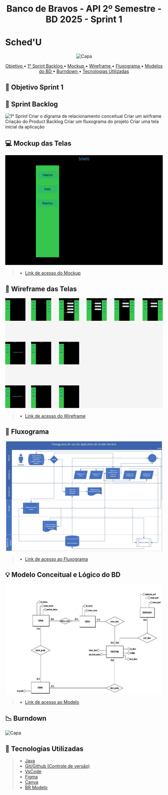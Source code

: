 # <p align = "center"> Banco de Bravos - API 2º Semestre - BD 2025 - Sprint 1

# Sched'U

<p align = "center"><img src="https://github.com/Banco-de-Bravos/Schedu/" alt="Capa" style="width:600px;height:350px;"></p>

<p align="center">
  <a href ="#dart-objetivo-sprint-1"> Objetivo </a>  •
  <a href="#date-Sprint-Backlog"> 1° Sprint Backlog </a> •
  <a href="#computer-mockup-das-telas"> Mockup </a> •
  <a href="#electric_plug-wireframe-das-telas"> Wireframe </a> • 
  <a href ="#chart_with_upwards_trend-fluxograma"> Fluxograma </a>  •
  <a href="#bulb-modelo-conceitual-e-lógico-do-bd"> Modelos do BD </a> •
  <a href="#chart_with_downwards_trend-burndown"> Burndown </a> •
  <a href="#bookmark-tecnologias-utilizadas"> Tecnologias Utilizadas </a>
</p>

## :dart: Objetivo Sprint 1


## :date: Sprint Backlog
![1° Sprint Criar o digrama de relacionamento conceitual Criar um wirframe Criação do Product Backlog Criar um fluxograma do projeto Criar uma tela inicial da aplicação](https://github.com/Banco-de-Bravos/Schedu/)


## :computer: Mockup das Telas
<p><img src="https://github.com/Banco-de-Bravos/Schedu/blob/sprint-1/Documentacao/Mockup.gif" alt="Capa" style="width:600px;height:350px;"></p>

> * [Link de acesso do Mockup](https://github.com/Banco-de-Bravos/Schedu/blob/sprint-1/Documentacao/)

## :electric_plug: Wireframe das Telas
<p><img src="https://github.com/Banco-de-Bravos/Schedu/blob/sprint-1/Documentacao/Wireframe.png" alt="Wireframe" style="width:650px;height:350px;"></p>

> * [Link de acesso do Wireframe](https://github.com/Banco-de-Bravos/Schedu/blob/sprint-1/Documentacao/)

## :pencil: Fluxograma
<p><img src="https://github.com/Banco-de-Bravos/Schedu/blob/sprint-1/Documentacao/Fluxograma.jpg" alt="Capa" style="width:600px;height:350px;"></p>

> * [Link de acesso ao Fluxograma](https://github.com/Banco-de-Bravos/Schedu/blob/sprint-1/Documentacao/)

## :bulb: Modelo Conceitual e Lógico do BD
<p><img src="https://github.com/Banco-de-Bravos/Schedu/blob/sprint-1/Documentacao/modelagem_banco_schedu.png" alt="Capa" style="width:500px;height:350px;"></p>

> * [Link de acesso ao Modelo](https://github.com/Banco-de-Bravos/Schedu/blob/sprint-1/Documentacao/)

## :chart_with_downwards_trend: Burndown
<p><img src="https://github.com/Banco-de-Bravos/Schedu/" alt="Capa" style="width:600px;height:350px;"></p>

## :bookmark: Tecnologias Utilizadas
> * [Java](https://www.java.com/pt-BR/)
> * [Git/Github (Controle de versão)](https://github.com/)
> * [VsCode](https://code.visualstudio.com/)
> * [Figma](https://www.figma.com/)
> * [Canva](https://www.canva.com/)
> * [BR Modelo](https://app.brmodeloweb.com/)




